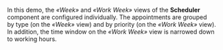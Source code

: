 In&nbsp;this demo, the _&laquo;Week&raquo;_ and _&laquo;Work Week&raquo;_ views of&nbsp;the **Scheduler** component are configured individually. The appointments are grouped by&nbsp;type (on&nbsp;the _&laquo;Week&raquo;_ view) and by&nbsp;priority (on&nbsp;the _&laquo;Work Week&raquo;_ view). In&nbsp;addition, the time window on&nbsp;the _&laquo;Work Week&raquo;_ view is&nbsp;narrowed down to&nbsp;working hours.